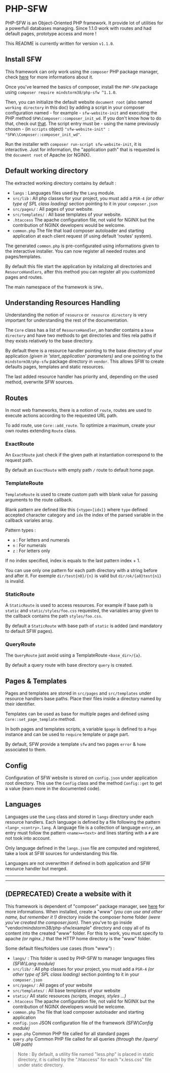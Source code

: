 # PHP-SFW
PHP-SFW is an Object-Oriented PHP framework. It provide lot of utilities for a powerfull databases managing. Since 1.1.0 work with routes and had default pages, prototype access and more !

This README is currently written for version `v1.1.0`.

## Install SFW
This framework can only work using the `composer` PHP package manager, check [here](https://getcomposer.org/) for more informations about it.

Once you've learned the basics of composer, install the `PHP-SFW` package using `composer require mindstorm38/php-sfw ^1.1.0`.

Then, you can initialize the default website `document root` (also named `working directory` in this doc) by adding a script in your composer configuration named - for example - `sfw-website-init` and executing the PHP method `SFW\Composer::composer_init_wd`. If you don't know how to do that, check out [that](https://getcomposer.org/doc/articles/scripts.md#defining-scripts).
The script entry must be - using the name previously chosen - (in `scripts` object) `"sfw-website-init" : "SFW\\Composer::composer_init_wd"`.

Run the installer with `composer run-script sfw-website-init`, it is interactive. Just for information, the "application path" that is requested is the `document root` of Apache (or NGINX).

## Default working directory
The extracted working directory contains by default :
- `langs` : Languages files used by the `Lang` module.
- `src/lib` : All php classes for your project, you must add a `PSR-4` *(or other type of SPL class loading)* section pointing to it in your `composer.json`
- `src/pages/` : All pages of your website.
- `src/templates/` : All base templates of your website.
- `.htaccess` The apache configuration file, not valid for NGINX but the contribution of NGINX developers would be welcome.
- `common.php` The file that load composer autoloader and starting application at each client request (if using default 'routes' system).

The generated `common.php` is pre-configurated using informations given to the interactive installer.
You can now register all needed routes and pages/templates.

By default this file start the application by initalizing all directories and `ResourceHandlers`, after this method you can register all you customized pages and routes.

The main namespace of the framework is `SFW\`.

## Understanding Resources Handling
Understanding the notion of `resource` or` resource directory` is very important for understanding the rest of the documentation.

The `Core` class has a list of `ResourceHandler`, an handler contains a `base directory` and have two methods to get directories and files rela paths if they exists relatively to the base directory.

By default there is a resource handler pointing to the base directory of your application *(given in 'start_application' parameters)* and one pointing to the `mindstorm38/php-sfw` package directory in `vendor`. This allows SFW to create defaults pages, templates and static resources.

The last added resource handler has priority and, depending on the used method, overwrite SFW sources.

## Routes
In most web frameworks, there is a notion of `route`, routes are used to execute actions according to the requested URL path.

To add route, use `Core::add_route`. To optimize a maximum, create your own routes extending `Route` class.

### ExactRoute
An `ExactRoute` just check if the given path at instantiation correspond to the request path.

By default an `ExactRoute` with empty path `/` route to default home page.

### TemplateRoute
`TemplateRoute` is used to create custom path with blank value for passing arguments to the route callback.

Blank pattern are defined like this `{<type>[idx]}` where `type` defined accepted character category and `idx` the index of the parsed variable in the callback variales array.

Pattern types :
- `a` : For letters and numerals
- `n` : For numerals
- `z` : For letters only

If no index specified, index is equals to the last pattern index + 1.

You can use only one pattern for each path directory with a string before and after it.
For exemple `dir/test{n0}/{n}` is valid but `dir/ok/{a0}test{n1}` is invalid.

### StaticRoute
A `StaticRoute` is used to access resources. For example if base path is `static` and `static/styles/foo.css` requested, the variables array given to the callback contains the path `styles/foo.css`.

By default a `StaticRoute` with base path of `static` is added (and mandatory to default SFW pages).

### QueryRoute
The `QueryRoute` just avoid using a TemplateRoute `<base_dir>/{a}`.

By default a query route with base directory `query` is created.

## Pages & Templates
Pages and templates are stored in `src/pages` and `src/templates` under resource handlers base paths.
Place their files inside a directory named by their identifier.

Templates can be used as base for multiple pages and defined using `Core::set_page_template` method.

In both pages and templates scripts, a variable `$page` is defined to a `Page` instance and can be used to `require` template or page part.

By default, SFW provide a template `sfw` and two pages `error` & `home` associated to them.

## Config
Configuration of SFW website is stored on `config.json` under application root directory. This use the `Config` class and the method `Config::get` to get a value (learn more in the documented code).

## Languages
Languages use the `Lang` class and stored in `langs` directory under each resource handlers. Each language is defined by a file following the pattern `<lang>_<contry>.lang`.
A language file is a collection of language `entry`, an entry must follow the pattern `<name>=<text>` and lines starting with a `#` are not took into account.

Only language defined in the `langs.json` file are computed and registered, take a look at SFW sources for understanding this file.

Languages are not overwritten if defined in both application and SFW resource handler but merged.









---------------
---------------

## (DEPRECATED) Create a website with it
This framework is dependent of "composer" package manager, see [here](https://packagist.org/packages/mindstorm38/php-sfw) for more informations.
When installed, create a "www" *(you can use and other name, but remember it !)* directory inside the composer home folder *(were you've created the composer.json)*.
Then you've to go inside "vendor/mindstorm38/php-sfw/example" directory and copy all of its content into the created "www" folder.
For this to work, you must specify to apache *(or nginx..)* that the HTTP home directory is the "www" folder.

Some default files/folders use cases (from "www") :
- `langs/` : This folder is used by PHP-SFW to manager languages files *(SFW\Lang module)*
- `src/lib/` : All php classes for your project, you must add a `PSR-4` *(or other type of SPL class loading)* section pointing to it in your `composer.json`
- `src/pages/` : All pages of your website
- `src/templates/` : All base templates of your website
- `static/` All static resources *(scripts, images, styles ...)*
- `.htaccess` The apache configuration file, not valid for NGINX but the contribution of NGINX developers would be welcome.
- `common.php` The file that load composer autoloader and starting application
- `config.json` JSON configuration file of the framework *(SFW\Config module)*
- `page.php` Common PHP file called for all standard pages
- `query.php` Common PHP file called for all queries *(through the /query/<name> URI path)*	

> Note : By default, a utility file named "less.php" is placed in static directory, it is called by the ".htaccess" for each "x.less.css" file under static directory.